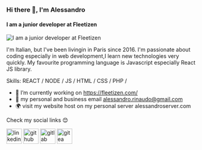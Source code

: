 ### Hi there 👋, I'm Alessandro
#### I am a junior developer at Fleetizen 
![I am a junior developer at Fleetizen ](https://alessandroserver.com/banner.png)

I'm Italian, but I've been livingin in Paris since 2016. I'm passionate about coding especially in web development,I learn new technologies very quickly. My favourite programming language is Javascript especially React JS library.

Skills: REACT / NODE / JS / HTML / CSS / PHP /

- 🔭 I’m currently working on https://fleetizen.com/ 
- 📧 my personal and business email alessandro.rinaudo@gmail.com 
- 🌍 visit my website host on my personal server alessandroserver.com

Check my social links 😊

 [<img src='https://cdn.jsdelivr.net/npm/simple-icons@3.0.1/icons/linkedin.svg' alt='linkedin' height='40'>](https://www.linkedin.com/in/alessandro-rinaudo-403a001b3//) [<img src='https://cdn.jsdelivr.net/npm/simple-icons@3.0.1/icons/github.svg' alt='github' height='40'>](https://github.com/AlessandroRinaudo)  [<img src='https://cdn.jsdelivr.net/npm/simple-icons@3.0.1/icons/gitlab.svg' alt='gitlab' height='40'>](https://gitlab.alessandroserver.com/Alessandro)  [<img src='https://cdn.jsdelivr.net/npm/simple-icons@3.0.1/icons/gitea.svg' alt='gitea' height='40'>](https://gitea.alessandroserver.com/explore/repos)  


